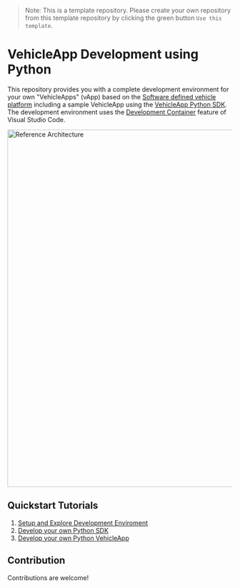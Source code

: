 > Note:
This is a template repository. Please create your own repository from this template repository by clicking the green button `Use this template`.

# VehicleApp Development using Python

This repository provides you with a complete development environment for your own "VehicleApps" (vApp) based on the [Software defined vehicle platform](https://sdv.eclipse.org/) including a sample VehicleApp using the [VehicleApp Python SDK](https://github.com/SoftwareDefinedVehicle/sdv-vehicle-app-python-sdk). The development environment uses the [Development Container](https://code.visualstudio.com/docs/remote/create-dev-container#:~:text=%20Create%20a%20development%20container%20%201%20Path,additional%20software%20in%20your%20dev%20container.%20More%20) feature of Visual Studio Code.

<img src="https://github.com/SoftwareDefinedVehicle/swdc-architecture/blob/472240015f07d82b3aa3b35ce07df36f51e1c3b3/06_designs/pi-4/vehicle-app-python-sdk/assets/vehicle_sdk_pi4.drawio.svg" alt="Reference Architecture" width="800"/>

## Quickstart Tutorials
1. [Setup and Explore Development Enviroment](docs/setup_and_explore_development_environment.md)
2. [Develop your own Python SDK](docs/)
3. [Develop your own Python VehicleApp](docs/)

## Contribution
Contributions are welcome!
